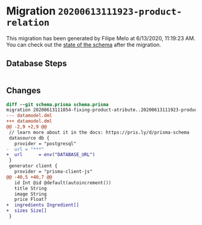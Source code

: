 # Migration `20200613111923-product-relation`

This migration has been generated by Filipe Melo at 6/13/2020, 11:19:23 AM.
You can check out the [state of the schema](./schema.prisma) after the migration.

## Database Steps

```sql

```

## Changes

```diff
diff --git schema.prisma schema.prisma
migration 20200613111054-fixing-product-atribute..20200613111923-product-relation
--- datamodel.dml
+++ datamodel.dml
@@ -2,9 +2,9 @@
 // learn more about it in the docs: https://pris.ly/d/prisma-schema
 datasource db {
   provider = "postgresql"
-  url = "***"
+  url      = env("DATABASE_URL")
 }
 generator client {
   provider = "prisma-client-js"
@@ -40,5 +40,7 @@
   id Int @id @default(autoincrement())
   title String
   image String
   price Float?
+  ingredients Ingredient[]
+  sizes Size[]
 }
```


